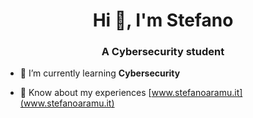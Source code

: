 
<h1 align="center">Hi 👋, I'm Stefano</h1>
<h3 align="center">A Cybersecurity student</h3>

- 🌱 I’m currently learning **Cybersecurity**

- 📄 Know about my experiences [www.stefanoaramu.it](www.stefanoaramu.it)





<!--
**ermesdj/ermesdj** is a ✨ _special_ ✨ repository because its `README.md` (this file) appears on your GitHub profile.

Here are some ideas to get you started:

- 🔭 I’m currently working on ...
- 🌱 I’m currently learning ...
- 👯 I’m looking to collaborate on ...
- 🤔 I’m looking for help with ...
- 💬 Ask me about ...
- 📫 How to reach me: ...
- 😄 Pronouns: ...
- ⚡ Fun fact: ...
-->
